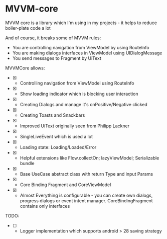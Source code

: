 # MVVM-core
MVVM core is a library which I'm using in my projects - it helps to reduce boiler-plate code a lot

And of course, it breaks some of MVVM rules:
- You are controlling navigation from ViewModel by using RouteInfo
- You are making dialogs interfaces in ViewModel using UIDialogMessage
- You send messages to Fragment by UiText

MVVMCore allows:

- [x] - Controlling navigation from ViewModel using RouteInfo
- [x] - Show loading indicator which is blocking user interaction
- [x] - Creating Dialogs and manage it's onPositive/Negative clicked
- [x] - Creating Toasts and Snackbars
- [x] - Improved UiText originally seen from Philipp Lackner
- [x] - SingleLiveEvent which is used a lot
- [x] - Loading state: Loading/Loaded/Error
- [x] - Helpful extensions like Flow.collectOn; lazyViewModel; Serializable bundle
- [x] - Base UseCase abstract class with return Type and input Params
- [x] - Core Binding Fragment and CoreViewModel
- [x] - Almost Everything is configurable - you can create own dialogs, progress dialogs or event intent manager. CoreBindingFragment contains only interfaces

TODO:

- [ ] - Logger implementation which supports android > 28 saving strategy
